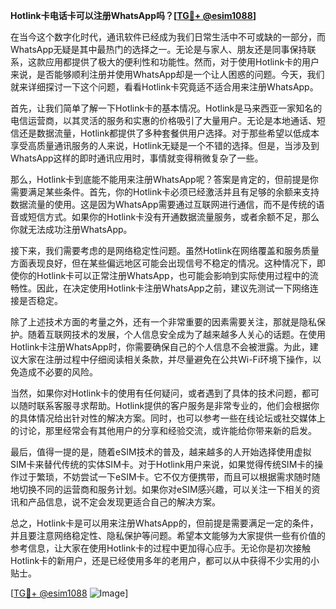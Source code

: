 **Hotlink卡电话卡可以注册WhatsApp吗？[[TG💪+ @esim1088](https://t.me/s/esim1088)]**

在当今这个数字化时代，通讯软件已经成为我们日常生活中不可或缺的一部分，而WhatsApp无疑是其中最热门的选择之一。无论是与家人、朋友还是同事保持联系，这款应用都提供了极大的便利性和功能性。然而，对于使用Hotlink卡的用户来说，是否能够顺利注册并使用WhatsApp却是一个让人困惑的问题。今天，我们就来详细探讨一下这个问题，看看Hotlink卡究竟适不适合用来注册WhatsApp。

首先，让我们简单了解一下Hotlink卡的基本情况。Hotlink是马来西亚一家知名的电信运营商，以其灵活的服务和实惠的价格吸引了大量用户。无论是本地通话、短信还是数据流量，Hotlink都提供了多种套餐供用户选择。对于那些希望以低成本享受高质量通讯服务的人来说，Hotlink无疑是一个不错的选择。但是，当涉及到WhatsApp这样的即时通讯应用时，事情就变得稍微复杂了一些。

那么，Hotlink卡到底能不能用来注册WhatsApp呢？答案是肯定的，但前提是你需要满足某些条件。首先，你的Hotlink卡必须已经激活并且有足够的余额来支持数据流量的使用。这是因为WhatsApp需要通过互联网进行通信，而不是传统的语音或短信方式。如果你的Hotlink卡没有开通数据流量服务，或者余额不足，那么你就无法成功注册WhatsApp。

接下来，我们需要考虑的是网络稳定性问题。虽然Hotlink在网络覆盖和服务质量方面表现良好，但在某些偏远地区可能会出现信号不稳定的情况。这种情况下，即使你的Hotlink卡可以正常注册WhatsApp，也可能会影响到实际使用过程中的流畅性。因此，在决定使用Hotlink卡注册WhatsApp之前，建议先测试一下网络连接是否稳定。

除了上述技术方面的考量之外，还有一个非常重要的因素需要关注，那就是隐私保护。随着互联网技术的发展，个人信息安全成为了越来越多人关心的话题。在使用Hotlink卡注册WhatsApp时，你需要确保自己的个人信息不会被泄露。为此，建议大家在注册过程中仔细阅读相关条款，并尽量避免在公共Wi-Fi环境下操作，以免造成不必要的风险。

当然，如果你对Hotlink卡的使用有任何疑问，或者遇到了具体的技术问题，都可以随时联系客服寻求帮助。Hotlink提供的客户服务是非常专业的，他们会根据你的具体情况给出针对性的解决方案。同时，也可以参考一些在线论坛或社交媒体上的讨论，那里经常会有其他用户的分享和经验交流，或许能给你带来新的启发。

最后，值得一提的是，随着eSIM技术的普及，越来越多的人开始选择使用虚拟SIM卡来替代传统的实体SIM卡。对于Hotlink用户来说，如果觉得传统SIM卡的操作过于繁琐，不妨尝试一下eSIM卡。它不仅方便携带，而且可以根据需求随时随地切换不同的运营商和服务计划。如果你对eSIM感兴趣，可以关注一下相关的资讯和产品信息，说不定会发现更适合自己的解决方案。

总之，Hotlink卡是可以用来注册WhatsApp的，但前提是需要满足一定的条件，并且要注意网络稳定性、隐私保护等问题。希望本文能够为大家提供一些有价值的参考信息，让大家在使用Hotlink卡的过程中更加得心应手。无论你是初次接触Hotlink卡的新用户，还是已经使用多年的老用户，都可以从中获得不少实用的小贴士。

[[TG💪+ @esim1088](https://t.me/s/esim1088) ![Image](https://i.postimg.cc/4NQfJmqS/Snipaste-2025-05-13-00-14-12.png)]